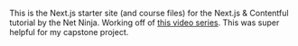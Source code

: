This is the Next.js starter site (and course files) for the Next.js & Contentful tutorial by the Net Ninja. Working off of [this video series](https://www.youtube.com/watch?v=m9mNsYJbkNg&list=PL4cUxeGkcC9jClk8wl1yJcN3Zlrr8YSA1). This was super helpful for my capstone project. 